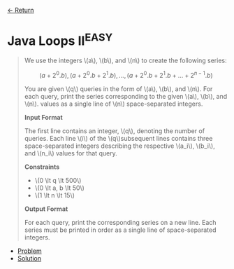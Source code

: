 [&larr; Return](https://hanggrian.github.io/grind-hackerrank/)

# Java Loops II<sup>EASY</sup>

> We use the integers \\(a\\), \\(b\\), and \\(n\\) to create the following
  series:
>
> $$
> (a + 2^0 . b), (a + 2^0 . b + 2^1 . b), \ldots, (a + 2^0 . b + 2^1 . b + \ldots + 2^{n-1} . b)
> $$
>
> You are given \\(q\\) queries in the form of \\(a\\), \\(b\\), and \\(n\\).
  For each query, print the series corresponding to the given \\(a\\), \\(b\\),
  and \\(n\\). values as a single line of \\(n\\) space-separated integers.
>
> **Input Format**
>
> The first line contains an integer, \\(q\\), denoting the number of queries.
  Each line \\(i\\) of the \\(q\\)subsequent lines contains three
  space-separated integers describing the respective \\(a_i\\), \\(b_i\\), and
  \\(n_i\\) values for that query.
>
> **Constraints**
>
> - \\(0 \lt q \lt 500\\)
> - \\(0 \lt a, b \lt 50\\)
> - \\(1 \lt n \lt 15\\)
>
> **Output Format**
>
> For each query, print the corresponding series on a new line. Each series must
  be printed in order as a single line of  space-separated integers.

- [Problem](https://www.hackerrank.com/challenges/java-loops/)
- [Solution](https://github.com/hanggrian/grind-hackerrank/blob/main/java/src/main/java/JavaLoops2.java)
